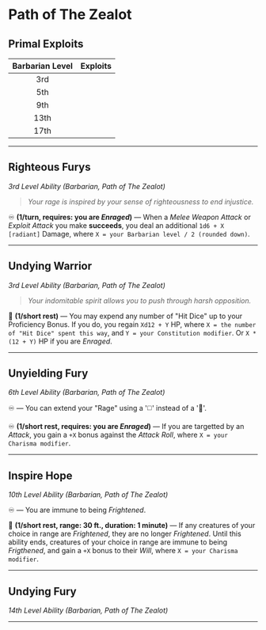 # Path of The Zealot

## Primal Exploits

| Barbarian Level | Exploits |
|:---------------:|:---------|
|       3rd       |          |
|       5th       |          |
|       9th       |          |
|      13th       |          |
|      17th       |          |

---

## Righteous Furys
*3rd Level Ability (Barbarian, Path of The Zealot)*  

> *Your rage is inspired by your sense of righteousness to end injustice.*

♾️ **(1/turn, requires: you are *Enraged*)** — When a *Melee Weapon Attack* or *Exploit Attack* you make **succeeds**, you deal an additional `1d6 + X [radiant]` Damage, where `X = your Barbarian level / 2 (rounded down)`.

---

## Undying Warrior
*3rd Level Ability (Barbarian, Path of The Zealot)*  

> *Your indomitable spirit allows you to push through harsh opposition.*

🔵 **(1/short rest)** — You may expend any number of "Hit Dice" up to your Proficiency Bonus. If you do, you regain `Xd12 + Y` HP, where `X = the number of "Hit Dice" spent this way`, and `Y = your Constitution modifier`. Or `X * (12 + Y)` HP if you are *Enraged*.

---

## Unyielding Fury
*6th Level Ability (Barbarian, Path of The Zealot)*  

♾️ — You can extend your "Rage" using a '◻️' instead of a '🔵'.

♾️ **(1/short rest, requires: you are *Enraged*)** — If you are targetted by an *Attack*, you gain a `+X` bonus against the *Attack Roll*, where `X = your Charisma modifier`.

---

## Inspire Hope
*10th Level Ability (Barbarian, Path of The Zealot)*  

♾️ — You are immune to being *Frightened*.

🔷 **(1/short rest, range: 30 ft., duration: 1 minute)** — If any creatures of your choice in range are *Frightened*, they are no longer *Frightened*. Until this ability ends, creatures of your choice in range are immune to being *Frigthened*, and gain a `+X` bonus to their *Will*, where `X = your Charisma modifier`.

---

## Undying Fury
*14th Level Ability (Barbarian, Path of The Zealot)*  

---
